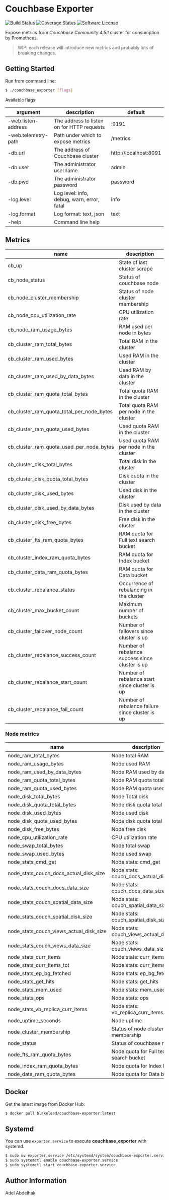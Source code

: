 Couchbase Exporter
==================

[![Build Status](https://travis-ci.org/blakelead/couchbase_exporter.svg?branch=master)](https://travis-ci.org/blakelead/couchbase_exporter)
[![Coverage Status](https://coveralls.io/repos/github/blakelead/couchbase_exporter/badge.svg?branch=master)](https://coveralls.io/github/blakelead/couchbase_exporter?branch=master)
[![Software License](https://img.shields.io/badge/license-MIT-green.svg)](/LICENSE.txt)

Expose metrics from *Couchbase Community 4.5.1* cluster for consumption by Prometheus.

> WIP: each release will introduce new metrics and probably lots of breaking changes.

Getting Started
---------------

Run from command line:

```bash
$ ./couchbase_exporter [flags]
```

Available flags:

| argument            | description                                | default               |
|---------------------|--------------------------------------------|-----------------------|
| -web.listen-address | The address to listen on for HTTP requests | :9191                 |
| -web.telemetry-path | Path under which to expose metrics         | /metrics              |
| -db.url             | The address of Couchbase cluster           | http://localhost:8091 |
| -db.user            | The administrator username                 | admin                 |
| -db.pwd             | The administrator password                 | password              |
| -log.level          | Log level: info, debug, warn, error, fatal | info                  |
| -log.format         | Log format: text, json                     | text                  |
| -help               | Command line help                          |                       |

Metrics
-------

| name                                      | description                                     |
|-------------------------------------------|-------------------------------------------------|
| cb_up                                     | State of last cluster scrape                    |
| cb_node_status                            | Status of couchbase node                        |
| cb_node_cluster_membership                | Status of node cluster membership               |
| cb_node_cpu_utilization_rate              | CPU utilization rate                            |
| cb_node_ram_usage_bytes                   | RAM used per node in bytes                      |
| cb_cluster_ram_total_bytes                | Total RAM in the cluster                        |
| cb_cluster_ram_used_bytes                 | Used RAM in the cluster                         |
| cb_cluster_ram_used_by_data_bytes         | Used RAM by data in the cluster                 |
| cb_cluster_ram_quota_total_bytes          | Total quota RAM in the cluster                  |
| cb_cluster_ram_quota_total_per_node_bytes | Total quota RAM per node in the cluster         |
| cb_cluster_ram_quota_used_bytes           | Used quota RAM in the cluster                   |
| cb_cluster_ram_quota_used_per_node_bytes  | Used quota RAM per node in the cluster          |
| cb_cluster_disk_total_bytes               | Total disk in the cluster                       |
| cb_cluster_disk_quota_total_bytes         | Disk quota in the cluster                       |
| cb_cluster_disk_used_bytes                | Used disk in the cluster                        |
| cb_cluster_disk_used_by_data_bytes        | Disk used by data in the cluster                |
| cb_cluster_disk_free_bytes                | Free disk in the cluster                        |
| cb_cluster_fts_ram_quota_bytes            | RAM quota for Full text search bucket           |
| cb_cluster_index_ram_quota_bytes          | RAM quota for Index bucket                      |
| cb_cluster_data_ram_quota_bytes           | RAM quota for Data bucket                       |
| cb_cluster_rebalance_status               | Occurrence of rebalancing in the cluster        |
| cb_cluster_max_bucket_count               | Maximum number of buckets                       |
| cb_cluster_failover_node_count            | Number of failovers since cluster is up         |
| cb_cluster_rebalance_success_count        | Number of rebalance success since cluster is up |
| cb_cluster_rebalance_start_count          | Number of rebalance start since cluster is up   |
| cb_cluster_rebalance_fail_count           | Number of rebalance failure since cluster is up |

### Node metrics

|                   name                    |                   description                   |
| ----------------------------------------- | ----------------------------------------------- |
| node_ram_total_bytes                      | Node total RAM                                  |
| node_ram_usage_bytes                      | Node used RAM                                   |
| node_ram_used_by_data_bytes               | Node RAM used by data                           |
| node_ram_quota_total_bytes                | Node RAM quota total                            |
| node_ram_quota_used_bytes                 | Node RAM quota used                             |
| node_disk_total_bytes                     | Node Total disk                                 |
| node_disk_quota_total_bytes               | Node disk quota total                           |
| node_disk_used_bytes                      | Node used disk                                  |
| node_disk_quota_used_bytes                | Node disk quota total                           |
| node_disk_free_bytes                      | Node free disk                                  |
| node_cpu_utilization_rate                 | CPU utilization rate                            |
| node_swap_total_bytes                     | Node total swap                                 |
| node_swap_used_bytes                      | Node used swap                                  |
| node_stats_cmd_get                        | Node stats: cmd_get                             |
| node_stats_couch_docs_actual_disk_size    | Node stats: couch_docs_actual_disk_size         |
| node_stats_couch_docs_data_size           | Node stats: couch_docs_data_size                |
| node_stats_couch_spatial_data_size        | Node stats: couch_spatial_data_size             |
| node_stats_couch_spatial_disk_size        | Node stats: couch_spatial_disk_size             |
| node_stats_couch_views_actual_disk_size   | Node stats: couch_views_actual_disk_siz         |
| node_stats_couch_views_data_size          | Node stats: couch_views_data_size               |
| node_stats_curr_items                     | Node stats: curr_items                          |
| node_stats_curr_items_tot                 | Node stats: curr_items_tot                      |
| node_stats_ep_bg_fetched                  | Node stats: ep_bg_fetched                       |
| node_stats_get_hits                       | Node stats: get_hits                            |
| node_stats_mem_used                       | Node stats: mem_used                            |
| node_stats_ops                            | Node stats: ops                                 |
| node_stats_vb_replica_curr_items          | Node stats: vb_replica_curr_items               |
| node_uptime_seconds                       | Node uptime                                     |
| node_cluster_membership                   | Status of node cluster membership               |
| node_status                               | Status of couchbase node                        |
| node_fts_ram_quota_bytes                  | Node quota for Full text search bucket          |
| node_index_ram_quota_bytes                | Node quota for Index bucket                     |
| node_data_ram_quota_bytes                 | Node quota for Data bucket                      |

Docker
------

Get the latest image from Docker Hub:

```bash
$ docker pull blakelead/couchbase-exporter:latest
```

Systemd
-------

You can use `exporter.service` to execute **couchbase_exporter** with systemd.

```bash
$ sudo mv exporter.service /etc/systemd/system/couchbase-exporter.service
$ sudo systemctl enable couchbase-exporter.service
$ sudo systemctl start couchbase-exporter.service
```

Author Information
------------------

Adel Abdelhak